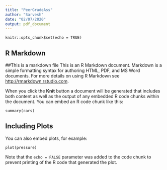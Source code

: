 ```yaml
---
title: "PeerGradeAss"
author: "Sarvesh"
date: "02/07/2020"
output: pdf_document
---
```


```{r setup, include=FALSE}
knitr::opts_chunk$set(echo = TRUE)
```

## R Markdown
##This is a markdown file
This is an R Markdown document. Markdown is a simple formatting syntax for authoring HTML, PDF, and MS Word documents. For more details on using R Markdown see <http://rmarkdown.rstudio.com>.

When you click the **Knit** button a document will be generated that includes both content as well as the output of any embedded R code chunks within the document. You can embed an R code chunk like this:

```{r cars}
summary(cars)
```

## Including Plots

You can also embed plots, for example:

```{r pressure, echo=FALSE}
plot(pressure)
```

Note that the `echo = FALSE` parameter was added to the code chunk to prevent printing of the R code that generated the plot.
